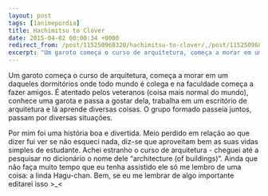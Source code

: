 ```yaml
---
layout: post
tags: [1animepordia]
title: Hachimitsu to Clover
date: 2015-04-02 00:00:34 +0000
redirect_from: /post/115250968320/hachimitsu-to-clover/,/post/115250968320/
excerpt: "Um garoto começa o curso de arquitetura, começa a morar em um daqueles dormitórios onde todo mundo é colega e na faculdade começa a fazer amigos. É atentado pelos veteranos (coisa mais normal do mundo), conhece uma garota e passa a gostar dela, trabalha em um escritório de arquitetura e lá aprende diversas coisas. O grupo formado passeia juntos, passam por diversas situações."
---
```


Um garoto começa o curso de arquitetura, começa a morar em um daqueles
dormitórios onde todo mundo é colega e na faculdade começa a fazer
amigos. É atentado pelos veteranos (coisa mais normal do mundo), conhece
uma garota e passa a gostar dela, trabalha em um escritório de
arquitetura e lá aprende diversas coisas. O grupo formado passeia
juntos, passam por diversas situações.

Por mim foi uma história boa e divertida. Meio perdido em relação ao que
dizer fui ver se não esqueci nada, diz-se que aproveitam bem as suas
vidas simples de estudante. Achei estranho o curso de arquitetura -
cheguei até a pesquisar no dicionário o nome dele “architecture (of
buildings)“. Ainda que não faça muito tempo que eu tenha assistido ele
só me lembro de uma coisa: a linda Hagu-chan. Bem, se eu me lembrar de
algo importante editarei isso &gt;\_&lt;


